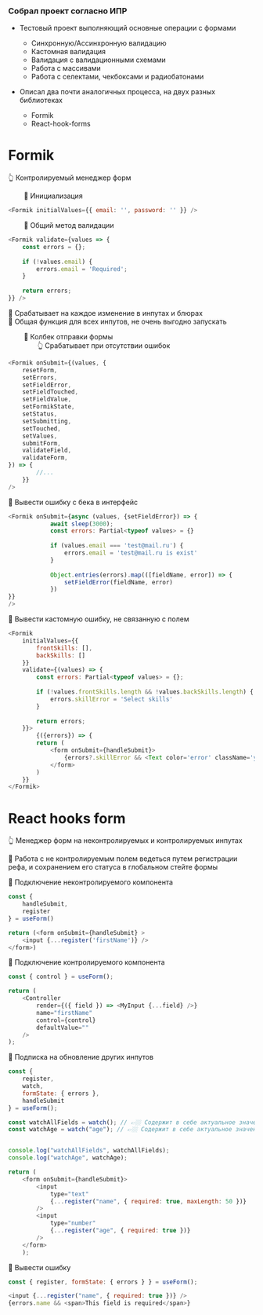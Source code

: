 ### Собрал проект согласно ИПР
* Тестовый проект выполняющий основные операции с формами
  * Синхронную/Ассинхронную валидацию
  * Кастомная валидация
  * Валидация с валидационными схемами
  * Работа с массивами
  * Работа с селектами, чекбоксами и радиобатонами
  

* Описал два почти аналогичных процесса, на двух разных библиотеках
  * Formik
  * React-hook-forms



# Formik
👆 Контролируемый менеджер форм

&emsp;&emsp; 🔹 Инициализация
```js
<Formik initialValues={{ email: '', password: '' }} />
```

&emsp;&emsp; 🔹 Общий метод валидации
```js
<Formik validate={values => {
    const errors = {};
    
    if (!values.email) {
        errors.email = 'Required';
    }
    
    return errors;
}} />
```
🎯 Срабатывает на каждое изменение в инпутах и блюрах    
🎯 Общая функция для всех инпутов, не очень выгодно запускать

&emsp;&emsp; 🔹 Колбек отправки формы  
&emsp;&emsp;&emsp;&emsp; 👆 Срабатывает при отсутствии ошибок
```js
<Formik onSubmit={(values, {
    resetForm,
    setErrors,
    setFieldError,
    setFieldTouched,
    setFieldValue,
    setFormikState,
    setStatus,
    setSubmitting,
    setTouched,
    setValues,
    submitForm,
    validateField,
    validateForm,
}) => {
        //...
    }}
/>
```

🎯 Вывести ошибку с бека в интерфейс
```js
<Formik onSubmit={async (values, {setFieldError}) => {
            await sleep(3000);
            const errors: Partial<typeof values> = {}
        
            if (values.email === 'test@mail.ru') {
                errors.email = 'test@mail.ru is exist'
            }
        
            Object.entries(errors).map(([fieldName, error]) => {
                setFieldError(fieldName, error)
            })
}}
/>
```

🎯 Вывести кастомную ошибку, не связанную с полем
```js
<Formik
    initialValues={{
        frontSkills: [],
        backSkills: []
    }}
    validate={(values) => {
        const errors: Partial<typeof values> = {};
    
        if (!values.frontSkills.length && !values.backSkills.length) {
            errors.skillError = 'Select skills'
        }
    
        return errors;
    }}>
        {({errors}) => {
        return (
            <form onSubmit={handleSubmit}>
                {errors?.skillError && <Text color='error' className='y-offset-md_top' >{errors?.skillError}</Text>}
            </form>
        )
    }}
</Formik>
```

# React hooks form
👆 Менеджер форм на неконтролируемых и контролируемых инпутах

🎯 Работа с не контролируемым полем ведеться путем регистрации рефа, и сохранением его статуса в глобальном стейте формы  

🔹 Подключение неконтролируемого компонента  
```js
const {
    handleSubmit,
    register
} = useForm()

return (<form onSubmit={handleSubmit} >
    <input {...register('firstName')} />    
</form>)
```

🔹 Подключение контролируемого компонента
```js
const { control } = useForm();

return (
    <Controller
        render={({ field }) => <MyInput {...field} />}
        name="firstName"
        control={control}
        defaultValue=""
    />
);
```

🔹 Подписка на обновление других инпутов
```js
const {
    register,
    watch,
    formState: { errors },
    handleSubmit
} = useForm();

const watchAllFields = watch(); // 👉🏼 Содержит в себе актуальное значение всех полей
const watchAge = watch("age"); // 👉🏼 Содержит в себе актуальное значение конкретного поля


console.log("watchAllFields", watchAllFields);
console.log("watchAge", watchAge);

return (
    <form onSubmit={handleSubmit}>
        <input
            type="text"
            {...register("name", { required: true, maxLength: 50 })}
        />
        <input
            type="number"
            {...register("age", { required: true })}
        />
    </form>
    );
```

🔹 Вывести ошибку
```js
const { register, formState: { errors } } = useForm();

<input {...register("name", { required: true })} />
{errors.name && <span>This field is required</span>}
```